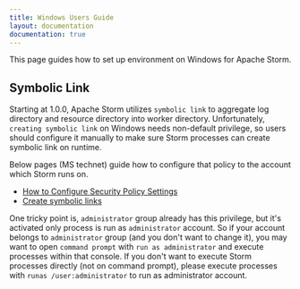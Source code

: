 ```yaml
---
title: Windows Users Guide
layout: documentation
documentation: true
---
```


This page guides how to set up environment on Windows for Apache Storm.

## Symbolic Link

Starting at 1.0.0, Apache Storm utilizes `symbolic link` to aggregate log directory and resource directory into worker directory.
Unfortunately, `creating symbolic link` on Windows needs non-default privilege, so users should configure it manually to make sure Storm processes can create symbolic link on runtime.

Below pages (MS technet) guide how to configure that policy to the account which Storm runs on.

* [How to Configure Security Policy Settings](https://technet.microsoft.com/en-us/library/dn452420.aspx)
* [Create symbolic links](https://technet.microsoft.com/en-us/library/dn221947.aspx)

One tricky point is, `administrator` group already has this privilege, but it's activated only process is run as `administrator` account.
So if your account belongs to `administrator` group (and you don't want to change it), you may want to open `command prompt` with `run as administrator` and execute processes within that console.
If you don't want to execute Storm processes directly (not on command prompt), please execute processes with `runas /user:administrator` to run as administrator account.
